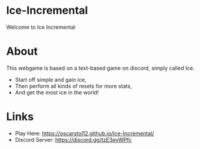 # Ice-Incremental
Welcome to Ice Incremental

# About
This webgame is based on a text-based game on discord, simply called Ice.

- Start off simple and gain ice,
- Then perform all kinds of resets for more stats,
- And get the most ice in the world!

# Links
 - Play Here: https://oscarstol12.github.io/Ice-Incremental/
 - Discord Server: https://discord.gg/tzE3evWPfc
